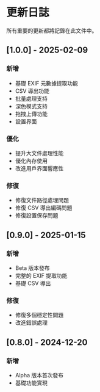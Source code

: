 # 更新日誌

所有重要的更新都將記錄在此文件中。

## [1.0.0] - 2025-02-09
### 新增
- 基礎 EXIF 元數據提取功能
- CSV 導出功能
- 批量處理支持
- 深色模式支持
- 拖拽上傳功能
- 設置界面

### 優化
- 提升大文件處理性能
- 優化內存使用
- 改進用戶界面響應性

### 修復
- 修復文件路徑處理問題
- 修復 CSV 導出編碼問題
- 修復設置保存問題

## [0.9.0] - 2025-01-15
### 新增
- Beta 版本發布
- 完整的 EXIF 提取功能
- 基礎 CSV 導出

### 修復
- 修復多個穩定性問題
- 改進錯誤處理

## [0.8.0] - 2024-12-20
### 新增
- Alpha 版本首次發布
- 基礎功能實現
